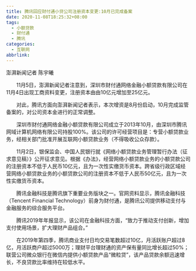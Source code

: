 ```yaml
---
title: 腾讯回应财付通小贷公司注册资本变更:10月已完成备案
date: 2020-11-08T18:25:32+08:00
tags:
  - 小额贷款
  - 财付通
  - 腾讯
categories:
  - 互联网
abbrlink:
---
```


澎湃新闻记者 陈宇曦

　　11月5日，澎湃新闻记者注意到，深圳市财付通网络金融小额贷款有限公司在11月4日出现工商资料变更，注册资本由由10亿元增加至25亿元。

　　对此，腾讯方面向澎湃新闻记者表示，本次增资是8月份启动，10月完成监管备案的，对公司资本金进行的正常调整。

　　深圳市财付通网络金融小额贷款有限公司成立于2013年10月，由深圳市腾讯网域计算机网络有限公司持股100%。该公司的许可经营项目是：专营小额贷款业务，经相关部门批准开展互联网小额贷款业务（不得吸收公众存款）。

　　11月2日，银保监会、中国人民银行就《网络小额贷款业务管理暂行办法（征求意见稿）》公开征求意见。根据《办法》，经营网络小额贷款业务的小额贷款公司的注册资本不低于人民币10亿元，且为一次性实缴货币资本。跨省级行政区域经营网络小额贷款业务的小额贷款公司的注册资本不低于人民币50亿元，且为一次性实缴货币资本。

　　腾讯金融科技是腾讯旗下重要业务版块之一。官网资料显示，腾讯金融科技（Tencent Financial Technology）前身为财付通，是腾讯公司提供移动支付与金融服务的综合服务平台。

　　腾讯2019年年报显示，该公司在金融科技方面，“致力于推动支付创新，增加支付使用场景，扩大理财产品组合。”

　　在2019年第四季，腾讯商业支付日均交易笔数超过10亿，月活跃账户超过8亿，月活跃商户超过5000万；理财平台理财通的资产保有量同比增长超过50%；联营公司微众银行在微信内提供小额贷款产品“微粒贷”，该产品贷款余额迅速增长，不良贷款比率维持在较低水平。